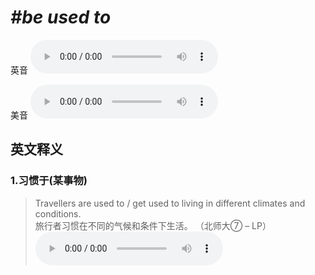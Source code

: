 # ***\#be used to*** 
英音
<audio src="./media/be used to1.aac" controls="controls"></audio>

美音
<audio src="./media/be used to2.aac" controls="controls"></audio>



  

英文释义
---
### 1.**习惯于(某事物)**  

 > Travellers are used to / get used to living in different climates and conditions.  
 > 旅行者习惯在不同的气候和条件下生活。  （北师大⑦ – LP）  
<audio src="./media/used-1.aac" controls="controls"></audio>


